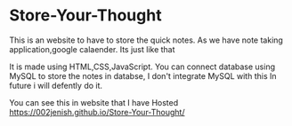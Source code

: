 # Store-Your-Thought

This is an website to have to store the quick notes.
As we have note taking application,google calaender.
Its just like that

It is made using HTML,CSS,JavaScript.
You can connect database using MySQL to store the notes in databse, I don't integrate MySQL with this
In future i will defently do it.

You can see this in website that I have Hosted
https://002jenish.github.io/Store-Your-Thought/
